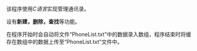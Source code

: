 该程序使用*C语言*实现管理通讯录。

设有**新建，删除，查找**等功能。

在程序开始时会自动将文件“PhoneList.txt”中的数据录入数组，程序结束时将缓存在数组中的数据上传至“PhoneList.txt”文件中。
